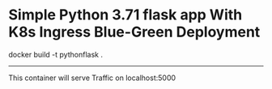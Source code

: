 # Simple Python 3.71 flask app With K8s Ingress Blue-Green Deployment

docker build -t pythonflask .


-------------------------------------------------
This container will serve Traffic on localhost:5000


